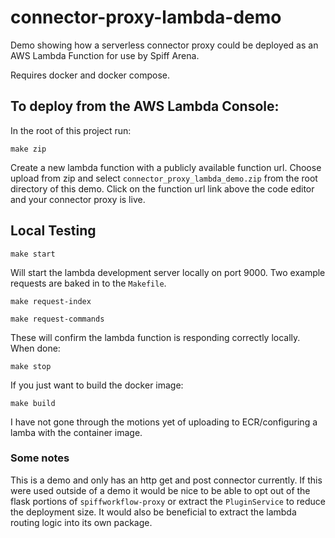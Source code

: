 # connector-proxy-lambda-demo

Demo showing how a serverless connector proxy could be deployed as an AWS Lambda Function for use by Spiff Arena.

Requires docker and docker compose.

## To deploy from the AWS Lambda Console:

In the root of this project run:

```
make zip
```

Create a new lambda function with a publicly available function url. Choose upload from zip and select `connector_proxy_lambda_demo.zip` from the root directory of this demo. Click on the function url link above the code editor and your connector proxy is live.

## Local Testing

```
make start
```

Will start the lambda development server locally on port 9000. Two example requests are baked in to the `Makefile`.

```
make request-index
```

```
make request-commands
```

These will confirm the lambda function is responding correctly locally. When done:

```
make stop
```

If you just want to build the docker image:

```
make build
```

I have not gone through the motions yet of uploading to ECR/configuring a lamba with the container image.

### Some notes

This is a demo and only has an http get and post connector currently. If this were used outside of a demo it would be nice to be able to opt out of the flask portions of `spiffworkflow-proxy` or extract the `PluginService` to reduce the deployment size. It would also be beneficial to extract the lambda routing logic into its own package.
